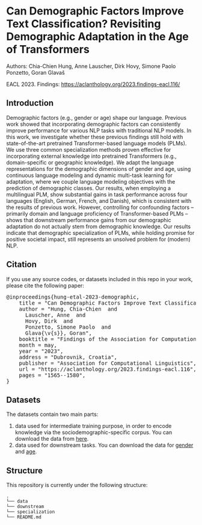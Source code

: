 # Can Demographic Factors Improve Text Classification? Revisiting Demographic Adaptation in the Age of Transformers

Authors: Chia-Chien Hung, Anne Lauscher, Dirk Hovy, Simone Paolo Ponzetto, Goran Glavaš 

EACL 2023. Findings: https://aclanthology.org/2023.findings-eacl.116/

## Introduction
Demographic factors (e.g., gender or age) shape our language. Previous work showed that incorporating demographic factors can consistently improve performance for various NLP tasks with traditional NLP models. In this work, we investigate whether these previous findings still hold with state-of-the-art pretrained Transformer-based language models (PLMs). We use three common specialization methods proven effective for incorporating external knowledge into pretrained Transformers (e.g., domain-specific or geographic knowledge). We adapt the language representations for the demographic dimensions of gender and age, using continuous language modeling and dynamic multi-task learning for adaptation, where we couple language modeling objectives with the prediction of demographic classes. Our results, when employing a multilingual PLM, show substantial gains in task performance across four languages (English, German, French, and Danish), which is consistent with the results of previous work. However, controlling for confounding factors – primarily domain and language proficiency of Transformer-based PLMs – shows that downstream performance gains from our demographic adaptation do not actually stem from demographic knowledge. Our results indicate that demographic specialization of PLMs, while holding promise for positive societal impact, still represents an unsolved problem for (modern) NLP.


## Citation
If you use any source codes, or datasets included in this repo in your work, please cite the following paper:
<pre>
@inproceedings{hung-etal-2023-demographic,
    title = "Can Demographic Factors Improve Text Classification? Revisiting Demographic Adaptation in the Age of Transformers",
    author = "Hung, Chia-Chien  and
      Lauscher, Anne  and
      Hovy, Dirk  and
      Ponzetto, Simone Paolo  and
      Glava{\v{s}}, Goran",
    booktitle = "Findings of the Association for Computational Linguistics: EACL 2023",
    month = may,
    year = "2023",
    address = "Dubrovnik, Croatia",
    publisher = "Association for Computational Linguistics",
    url = "https://aclanthology.org/2023.findings-eacl.116",
    pages = "1565--1580",
}
</pre>


## Datasets
The datasets contain two main parts: 
1. data used for intermediate training purpose, in order to encode knowledge via the sociodemographic-specific corpus. You can download the data from [here](https://drive.google.com/file/d/1gINzYBqO1ZZjkY8Q0FexWO-IyhZd1ycH/view?usp=sharing). 
2. data used for downstream tasks. You can download the data for [gender](https://drive.google.com/file/d/1kbskcGxd7Sh215FlknizOHTJ3cTdBI3F/view?usp=sharing) and [age](https://drive.google.com/file/d/1kyc0MS6z7nCDUe3kPetL2KDUldjftcKd/view?usp=sharing).


## Structure
This repository is currently under the following structure:
```
.
└── data
└── downstream
└── specialization
└── README.md
```
